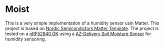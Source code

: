 # Moist

This is a very simple implementation of a humidity sensor usin Matter. This
project is based on [Nordic Semicondictors Matter Template](https://developer.nordicsemi.com/nRF_Connect_SDK/doc/latest/nrf/samples/matter/template/README.html).
The project is tested on a [nRF52840 DK](https://www.nordicsemi.com/Products/Development-hardware/nrf52840-dk)
using a [AZ-Delivery Soil Moisture Sensor](https://www.az-delivery.de/en/products/bodenfeuchte-sensor-modul-v1-2)
for humidity sensoring.
